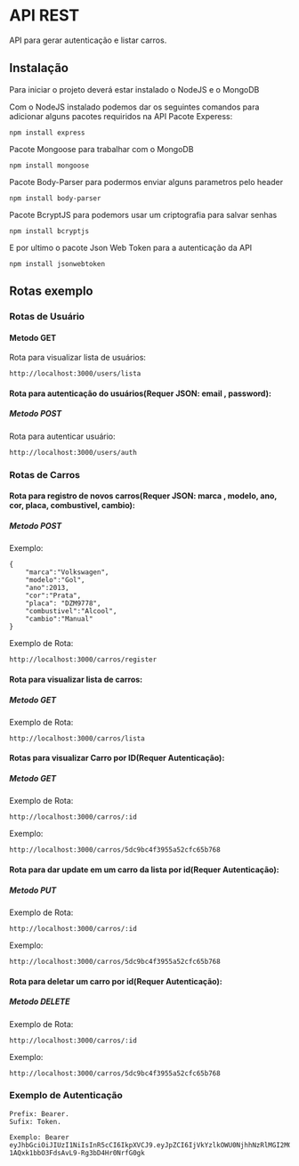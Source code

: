 # API REST
API para gerar autenticação e listar carros.

## Instalação
Para iniciar o projeto deverá estar instalado o NodeJS e o MongoDB

Com o NodeJS instalado podemos dar os seguintes comandos para adicionar alguns pacotes requiridos na API
Pacote Experess:
```
npm install express
```
Pacote Mongoose para trabalhar com o MongoDB
```
npm install mongoose
```
Pacote Body-Parser para podermos enviar alguns parametros pelo header
```
npm install body-parser
```
Pacote BcryptJS para podemors usar um criptografia para salvar senhas
```
npm install bcryptjs
```
E por ultimo o pacote Json Web Token para a autenticação da API
```
npm install jsonwebtoken
```
## Rotas exemplo

### Rotas de Usuário
#### Metodo GET
Rota para visualizar lista de usuários:
```
http://localhost:3000/users/lista
```
#### Rota para autenticação do usuários(Requer JSON: email , password):
##### Metodo POST
Rota para autenticar usuário:
```
http://localhost:3000/users/auth
```
### Rotas de Carros

#### Rota para registro de novos carros(Requer JSON: marca , modelo, ano, cor, placa, combustivel, cambio):
##### Metodo POST
Exemplo:
```
{
	"marca":"Volkswagen",
	"modelo":"Gol",
	"ano":2013,
	"cor":"Prata",
	"placa": "DZM9778",
	"combustivel":"Alcool",
	"cambio":"Manual"
}
```
Exemplo de Rota:
```
http://localhost:3000/carros/register
```

#### Rota para visualizar lista de carros:
##### Metodo GET
Exemplo de Rota:
```
http://localhost:3000/carros/lista
```

#### Rotas para visualizar Carro por ID(Requer Autenticação):
##### Metodo GET
Exemplo de Rota:
```
http://localhost:3000/carros/:id
```
Exemplo:
```
http://localhost:3000/carros/5dc9bc4f3955a52cfc65b768
```

#### Rota para dar update em um carro da lista por id(Requer Autenticação):
##### Metodo PUT
Exemplo de Rota:
```
http://localhost:3000/carros/:id
```
Exemplo:
```
http://localhost:3000/carros/5dc9bc4f3955a52cfc65b768
```

#### Rota para deletar um carro por id(Requer Autenticação):
##### Metodo DELETE
Exemplo de Rota:
```
http://localhost:3000/carros/:id
```
Exemplo:
```
http://localhost:3000/carros/5dc9bc4f3955a52cfc65b768
```

### Exemplo de Autenticação
```
Prefix: Bearer.
Sufix: Token.

Exemplo: Bearer eyJhbGciOiJIUzI1NiIsInR5cCI6IkpXVCJ9.eyJpZCI6IjVkYzlkOWU0NjhhNzRlMGI2MGEzNDM2YiIsImlhdCI6MTU3MzUxMzc1NSwiZXhwIjoxNTczNjAwMTU1fQ.dQQNEoW7-1AQxk1bbO3FdsAvL9-Rg3bD4Hr0NrfG0gk
```
